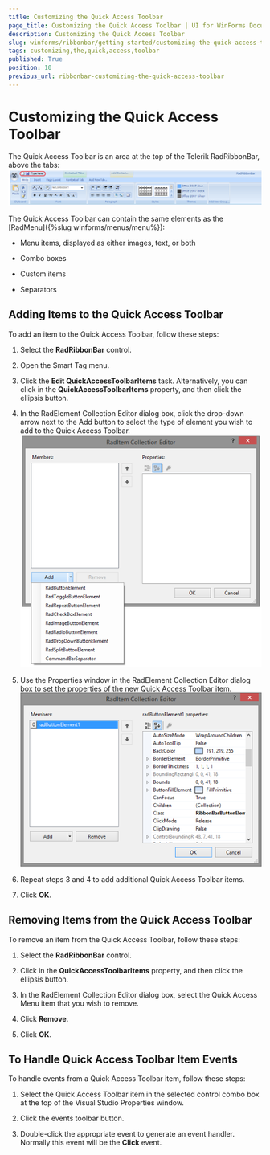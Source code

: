 ```yaml
---
title: Customizing the Quick Access Toolbar
page_title: Customizing the Quick Access Toolbar | UI for WinForms Documentation
description: Customizing the Quick Access Toolbar
slug: winforms/ribbonbar/getting-started/customizing-the-quick-access-toolbar
tags: customizing,the,quick,access,toolbar
published: True
position: 10
previous_url: ribbonbar-customizing-the-quick-access-toolbar
---
```


# Customizing the Quick Access Toolbar

The Quick Access Toolbar is an area at the top of the Telerik RadRibbonBar, above the tabs:![ribbonbar-customizing-the-quick-access-toolbar 001](images/ribbonbar-customizing-the-quick-access-toolbar001.png)

The Quick Access Toolbar can contain the same elements as the [RadMenu]({%slug winforms/menus/menu%}):

* Menu items, displayed as either images, text, or both

* Combo boxes

* Custom items

* Separators

## Adding Items to the Quick Access Toolbar

To add an item to the Quick Access Toolbar, follow these steps:

1. Select the __RadRibbonBar__ control.

1. Open the Smart Tag menu.

1. Click the __Edit QuickAccessToolbarItems__ task. Alternatively, you can click in the  __QuickAccessToolbarItems__ property, and then click the ellipsis button.

1. In the RadElement Collection Editor dialog box, click the drop-down arrow next to the Add button to select the type of element you wish to add to the Quick Access Toolbar.<br>![ribbonbar-customizing-the-quick-access-toolbar 002](images/ribbonbar-customizing-the-quick-access-toolbar002.png)

1. Use the Properties window in the RadElement Collection Editor dialog box to set the properties of the new Quick Access Toolbar item.<br>![ribbonbar-customizing-the-quick-access-toolbar 003](images/ribbonbar-customizing-the-quick-access-toolbar003.png)

1. Repeat steps 3 and 4 to add additional Quick Access Toolbar items.

1. Click __OK__.

## Removing Items from the Quick Access Toolbar

To remove an item from the Quick Access Toolbar, follow these steps:

1. Select the __RadRibbonBar__ control.

1. Click in the __QuickAccessToolbarItems__ property, and then click the ellipsis button.

1. In the RadElement Collection Editor dialog box, select the Quick Access Menu item that you wish to remove.

1. Click __Remove__.

1. Click __OK__.

## To Handle Quick Access Toolbar Item Events

To handle events from a Quick Access Toolbar item, follow these steps:

1. Select the Quick Access Toolbar item in the selected control combo box at the top of the Visual Studio Properties window.

1. Click the events toolbar button.

1. Double-click the appropriate event to generate an event handler. Normally this event will be the __Click__ event.